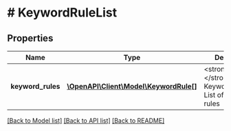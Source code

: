 # # KeywordRuleList

## Properties

Name | Type | Description | Notes
------------ | ------------- | ------------- | -------------
**keyword_rules** | [**\OpenAPI\Client\Model\KeywordRule[]**](KeywordRule.md) | &lt;strong&gt;Type:&lt;/strong&gt; KeywordRule&lt;br/&gt; List of keyword rules |

[[Back to Model list]](../../README.md#models) [[Back to API list]](../../README.md#endpoints) [[Back to README]](../../README.md)
